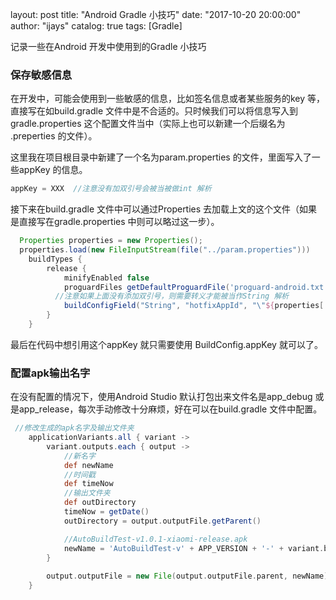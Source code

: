 layout:     post
title:      "Android Gradle 小技巧"
date:       "2017-10-20 20:00:00"
author:     "ijays"
catalog: true
tags: [Gradle]



记录一些在Android 开发中使用到的Gradle 小技巧

### 保存敏感信息

在开发中，可能会使用到一些敏感的信息，比如签名信息或者某些服务的key 等，直接写在如build.gradle 文件中是不合适的。只时候我们可以将信息写入到gradle.properties 这个配置文件当中（实际上也可以新建一个后缀名为 .preperties 的文件）。

这里我在项目根目录中新建了一个名为param.properties 的文件，里面写入了一些appKey 的信息。

```groovy
appKey = XXX  //注意没有加双引号会被当被做int 解析
```

接下来在build.gradle 文件中可以通过Properties 去加载上文的这个文件（如果是直接写在gradle.properties 中则可以略过这一步）。

```groovy
  Properties properties = new Properties();
  properties.load(new FileInputStream(file("../param.properties")))
    buildTypes {
        release {
            minifyEnabled false
            proguardFiles getDefaultProguardFile('proguard-android.txt'), 'proguard-rules.pro'
          //注意如果上面没有添加双引号，则需要转义才能被当作String 解析
            buildConfigField("String", "hotfixAppId", "\"${properties['hotfixAppId']}\"")
        }
    }
```

最后在代码中想引用这个appKey 就只需要使用 BuildConfig.appKey 就可以了。

### 配置apk输出名字

在没有配置的情况下，使用Android Studio 默认打包出来文件名是app_debug 或是app_release，每次手动修改十分麻烦，好在可以在build.gradle 文件中配置。

```groovy
 //修改生成的apk名字及输出文件夹
    applicationVariants.all { variant ->
        variant.outputs.each { output ->
            //新名字
            def newName
            //时间戳
            def timeNow
            //输出文件夹
            def outDirectory
            timeNow = getDate()
            outDirectory = output.outputFile.getParent()

            //AutoBuildTest-v1.0.1-xiaomi-release.apk
            newName = 'AutoBuildTest-v' + APP_VERSION + '-' + variant.buildType.name + '.apk'
        }
    
        output.outputFile = new File(output.outputFile.parent, newName);
    }
```





